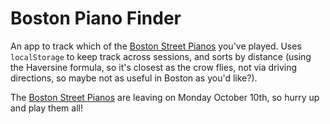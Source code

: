 Boston Piano Finder
===================

An app to track which of the [Boston Street Pianos](http://streetpianos.com/boston2016/) you've played. Uses `localStorage` to keep track across sessions, and sorts by distance (using the Haversine formula, so it's closest as the crow flies, not via driving directions, so maybe not as useful in Boston as you'd like?).

The [Boston Street Pianos](http://streetpianos.com/boston2016/) are leaving on Monday October 10th, so hurry up and play them all!
